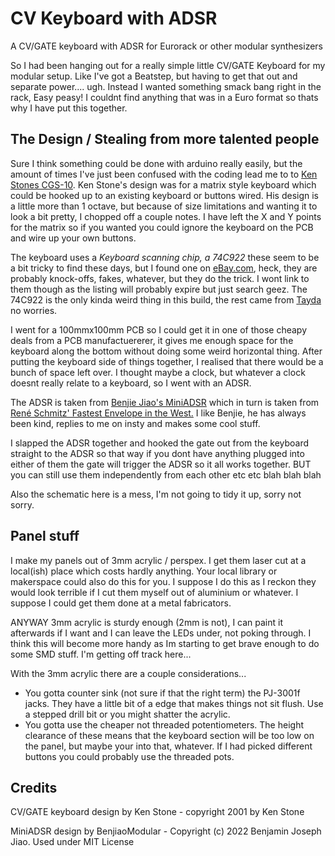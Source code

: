 # CV Keyboard with ADSR
A CV/GATE keyboard with ADSR for Eurorack or other modular synthesizers 

So I had been hanging out for a really simple little CV/GATE Keyboard for my modular setup. Like I've got a Beatstep, but having to get that out and separate power.... ugh. Instead I wanted something smack bang right in the rack, Easy peasy! I couldnt find anything that was in a Euro format so thats why I have put this together.

## The Design / Stealing from more talented people

Sure I think something could be done with arduino really easily, but the amount of times I've just been confused with the coding lead me to to [Ken Stones CGS-10](https://www.elby-designs.com/webtek/cgs/cgs10/cgs10_pedal.html). Ken Stone's design was for a matrix style keyboard which could be hooked up to an existing keyboard or buttons wired. His design is a little more than 1 octave, but because of size limitations and wanting it to look a bit pretty, I chopped off a couple notes. I have left the X and Y points for the matrix so if you wanted you could ignore the keyboard on the PCB and wire up your own buttons.

The keyboard uses a *Keyboard scanning chip, a 74C922* these seem to be a bit tricky to find these days, but I found one on [eBay.com](http://www.eBay.com), heck, they are probably knock-offs, fakes, whatever, but they do the trick. I wont link to them though as the listing will probably expire but just search geez. The 74C922 is the only kinda weird thing in this build, the rest came from [Tayda](https://www.taydaelectronics.com/) no worries.

I went for a 100mmx100mm PCB so I could get it in one of those cheapy deals from a PCB manufactuererer, it gives me enough space for the keyboard along the bottom without doing some weird horizontal thing. 
After putting the keyboard side of things together, I realised that there would be a bunch of space left over. I thought maybe a clock, but whatever a clock doesnt really relate to a keyboard, so I went with an ADSR.

The ADSR is taken from [Benjie Jiao's MiniADSR](https://benjiaomodular.com/post/2022-02-02-mini-adsr/) which in turn is taken from [René Schmitz' Fastest Envelope in the West.](https://www.schmitzbits.de/adsr.html) I like Benjie, he has always been kind, replies to me on insty and makes some cool stuff. 

I slapped the ADSR together and hooked the gate out from the keyboard straight to the ADSR so that way if you dont have anything plugged into either of them the gate will trigger the ADSR so it all works together. BUT you can still use them independently from each other etc etc blah blah blah

Also the schematic here is a mess, I'm not going to tidy it up, sorry not sorry.

## Panel stuff

I make my panels out of 3mm acrylic / perspex. I get them laser cut at a local(ish) place which costs hardly anything. Your local library or makerspace could also do this for you. I suppose I do this as I reckon they would look terrible if I cut them myself out of aluminium or whatever. I suppose I could get them done at a metal fabricators. 

ANYWAY 3mm acrylic is sturdy enough (2mm is not), I can paint it afterwards if I want and I can leave the LEDs under, not poking through. I think this will become more handy as Im starting to get brave enough to do some SMD stuff. I'm getting off track here...

With the 3mm acrylic there are a couple considerations...
- You gotta counter sink (not sure if that the right term) the PJ-3001f jacks. They have a little bit of a edge that makes things not sit flush. Use a stepped drill bit or you might shatter the acrylic.
- You gotta use the cheaper not threaded potentiometers. The height clearance of these means that the keyboard section will be too low on the panel, but maybe your into that, whatever. If I had picked different buttons you could probably use the threaded pots.


## Credits ###

CV/GATE keyboard design by Ken Stone - copyright 2001 by Ken Stone

MiniADSR design by BenjiaoModular - Copyright (c) 2022 Benjamin Joseph Jiao. Used under MIT License
